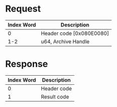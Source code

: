 # Request

| Index Word | Description                |
|------------|----------------------------|
| 0          | Header code \[0x080E0080\] |
| 1-2        | u64, Archive Handle        |

# Response

| Index Word | Description |
|------------|-------------|
| 0          | Header code |
| 1          | Result code |